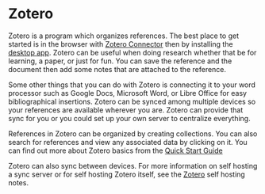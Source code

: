 # Zotero

Zotero is a program which organizes references. The best place to get started is in the browser with [Zotero Connector](https://www.zotero.org/start) then by installing the [desktop app](https://www.zotero.org/support/installation). Zotero can be useful when doing research whether that be for learning, a paper, or just for fun. You can save the reference and the document then add some notes that are attached to the reference.

Some other things that you can do with Zotero is connecting it to your word processor such as Google Docs, Microsoft Word, or Libre Office for easy bibliographical insertions. Zotero can be synced among multiple devices so your references are available wherever you are. Zotero can provide that sync for you or you could set up your own server to centralize everything.

References in Zotero can be organized by creating collections. You can also search for references and view any associated data by clicking on it. You can find out more about Zotero basics from the [Quick Start Guide](https://www.zotero.org/support/quick_start_guide)

Zotero can also sync between devices. For more information on self hosting a sync server or for self hosting Zotero itself, see the [Zotero](../self_hosting/zotero.md) self hosting notes.